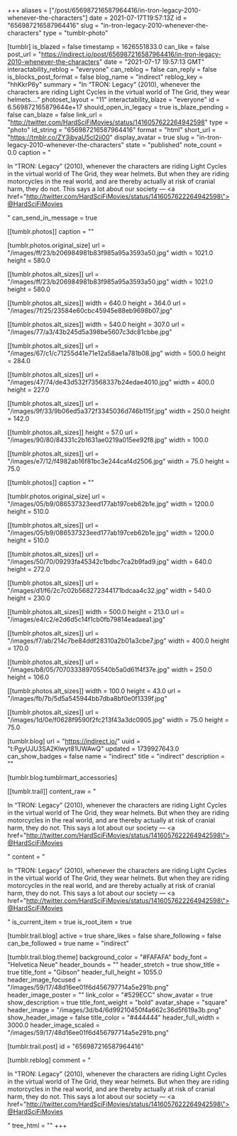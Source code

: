 +++
aliases = ["/post/656987216587964416/in-tron-legacy-2010-whenever-the-characters"]
date = 2021-07-17T19:57:13Z
id = "656987216587964416"
slug = "in-tron-legacy-2010-whenever-the-characters"
type = "tumblr-photo"

[tumblr]
is_blazed = false
timestamp = 1626551833.0
can_like = false
post_url = "https://indirect.io/post/656987216587964416/in-tron-legacy-2010-whenever-the-characters"
date = "2021-07-17 19:57:13 GMT"
interactability_reblog = "everyone"
can_reblog = false
can_reply = false
is_blocks_post_format = false
blog_name = "indirect"
reblog_key = "hhKkrP6y"
summary = "In “TRON: Legacy” (2010), whenever the characters are riding Light Cycles in the virtual world of The Grid, they wear helmets...."
photoset_layout = "11"
interactability_blaze = "everyone"
id = 6.569872165879644e+17
should_open_in_legacy = true
is_blaze_pending = false
can_blaze = false
link_url = "http://twitter.com/HardSciFiMovies/status/1416057622264942598"
type = "photo"
id_string = "656987216587964416"
format = "html"
short_url = "https://tmblr.co/ZY3jbyaU5cI2ii00"
display_avatar = true
slug = "in-tron-legacy-2010-whenever-the-characters"
state = "published"
note_count = 0.0
caption = "<p>In “TRON: Legacy” (2010), whenever the characters are riding Light Cycles in the virtual world of The Grid, they wear helmets. But when they are riding motorcycles in the real world, and are thereby actually at risk of cranial harm, they do not. This says a lot about our society — <a href=\"http://twitter.com/HardSciFiMovies/status/1416057622264942598\">@HardSciFiMovies</a></p>"
can_send_in_message = true

[[tumblr.photos]]
caption = ""

[tumblr.photos.original_size]
url = "/images/ff/23/b206984981b83f985a95a3593a50.jpg"
width = 1021.0
height = 580.0

[[tumblr.photos.alt_sizes]]
url = "/images/ff/23/b206984981b83f985a95a3593a50.jpg"
width = 1021.0
height = 580.0

[[tumblr.photos.alt_sizes]]
width = 640.0
height = 364.0
url = "/images/7f/25/23584e60cbc45945e88eb9698b07.jpg"

[[tumblr.photos.alt_sizes]]
width = 540.0
height = 307.0
url = "/images/77/a3/43b245d5a398be5607c3dc81cbbe.jpg"

[[tumblr.photos.alt_sizes]]
url = "/images/67/c1/c71255d41e71e12a58ae1a781b08.jpg"
width = 500.0
height = 284.0

[[tumblr.photos.alt_sizes]]
url = "/images/47/74/de43d532f73568337b24edae4010.jpg"
width = 400.0
height = 227.0

[[tumblr.photos.alt_sizes]]
url = "/images/9f/33/9b06ed5a372f3345036d746b115f.jpg"
width = 250.0
height = 142.0

[[tumblr.photos.alt_sizes]]
height = 57.0
url = "/images/90/80/84331c2b1631ae0219a015ee92f8.jpg"
width = 100.0

[[tumblr.photos.alt_sizes]]
url = "/images/e7/12/f4982ab16f81bc3e244caf4d2506.jpg"
width = 75.0
height = 75.0

[[tumblr.photos]]
caption = ""

[tumblr.photos.original_size]
url = "/images/05/b9/086537323eed177ab197ceb62b1e.jpg"
width = 1200.0
height = 510.0

[[tumblr.photos.alt_sizes]]
url = "/images/05/b9/086537323eed177ab197ceb62b1e.jpg"
width = 1200.0
height = 510.0

[[tumblr.photos.alt_sizes]]
url = "/images/50/70/09293fa45342c1bdbc7ca2b9fad9.jpg"
width = 640.0
height = 272.0

[[tumblr.photos.alt_sizes]]
url = "/images/d1/f6/2c7c02b568272344171bdcaa4c32.jpg"
width = 540.0
height = 230.0

[[tumblr.photos.alt_sizes]]
width = 500.0
height = 213.0
url = "/images/e4/c2/e2d6d5c14f1cb0fb79814eadaea1.jpg"

[[tumblr.photos.alt_sizes]]
url = "/images/f7/ab/214c7be84ddf28310a2b01a3cbe7.jpg"
width = 400.0
height = 170.0

[[tumblr.photos.alt_sizes]]
url = "/images/b8/05/707033389705540b5a0d61f4f37e.jpg"
width = 250.0
height = 106.0

[[tumblr.photos.alt_sizes]]
width = 100.0
height = 43.0
url = "/images/fb/7b/5d5a545944bb7dba8bf0e0f1339f.jpg"

[[tumblr.photos.alt_sizes]]
url = "/images/1d/0e/f0628f9590f2fc213f43a3dc0905.jpg"
width = 75.0
height = 75.0

[tumblr.blog]
url = "https://indirect.io/"
uuid = "t:PgyUJU3SA2Klwyt81UWAwQ"
updated = 1739927643.0
can_show_badges = false
name = "indirect"
title = "indirect"
description = ""

[tumblr.blog.tumblrmart_accessories]

[[tumblr.trail]]
content_raw = "<p>In “TRON: Legacy” (2010), whenever the characters are riding Light Cycles in the virtual world of The Grid, they wear helmets. But when they are riding motorcycles in the real world, and are thereby actually at risk of cranial harm, they do not. This says a lot about our society — <a href=\"http://twitter.com/HardSciFiMovies/status/1416057622264942598\">@HardSciFiMovies</a></p>"
content = "<p>In &ldquo;TRON: Legacy&rdquo; (2010), whenever the characters are riding Light Cycles in the virtual world of The Grid, they wear helmets. But when they are riding motorcycles in the real world, and are thereby actually at risk of cranial harm, they do not. This says a lot about our society &mdash; <a href=\"http://twitter.com/HardSciFiMovies/status/1416057622264942598\">@HardSciFiMovies</a></p>"
is_current_item = true
is_root_item = true

[tumblr.trail.blog]
active = true
share_likes = false
share_following = false
can_be_followed = true
name = "indirect"

[tumblr.trail.blog.theme]
background_color = "#FAFAFA"
body_font = "Helvetica Neue"
header_bounds = ""
header_stretch = true
show_title = true
title_font = "Gibson"
header_full_height = 1055.0
header_image_focused = "/images/59/17/48d16ee01f6d456797714a5e291b.png"
header_image_poster = ""
link_color = "#529ECC"
show_avatar = true
show_description = true
title_font_weight = "bold"
avatar_shape = "square"
header_image = "/images/3d/b4/6d99210450f4a662c36d5f619a3b.png"
show_header_image = false
title_color = "#444444"
header_full_width = 3000.0
header_image_scaled = "/images/59/17/48d16ee01f6d456797714a5e291b.png"

[tumblr.trail.post]
id = "656987216587964416"

[tumblr.reblog]
comment = "<p>In “TRON: Legacy” (2010), whenever the characters are riding Light Cycles in the virtual world of The Grid, they wear helmets. But when they are riding motorcycles in the real world, and are thereby actually at risk of cranial harm, they do not. This says a lot about our society — <a href=\"http://twitter.com/HardSciFiMovies/status/1416057622264942598\">@HardSciFiMovies</a></p>"
tree_html = ""
+++
